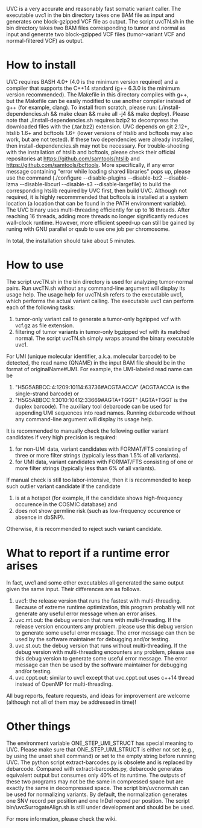 UVC is a very accurate and reasonably fast somatic variant caller.
The executable uvc1 in the bin directory takes one BAM file as input and generates one block-gzipped VCF file as output.
The script uvcTN.sh in the bin directory takes two BAM files corresponding to tumor and normal as input and generate two block-gzipped VCF files (tumor-variant VCF and normal-filtered VCF) as output.

# How to install

UVC requires BASH 4.0+ (4.0 is the minimum version required) and a compiler that supports the C++14 standard (g++ 6.3.0 is the minimum version recommended).
The Makefile in this directory compiles with g++, but the Makefile can be easily modified to use another compiler instead of g++ (for example, clang).
To install from scratch, please run: (./install-dependencies.sh && make clean && make all -j4 && make deploy). 
Please note that ./install-dependencies.sh requires bzip2 to decompress the downloaded files with the (.tar.bz2) extension.
UVC depends on git 2.12+, htslib 1.6+ and bcftools 1.6+ (lower versions of htslib and bcftools may also work, but are not tested).
If these two dependencies were already installed, then install-dependencies.sh may not be necessary.
For trouble-shooting with the installation of htslib and bcftools, please check their official repositories at https://github.com/samtools/htslib and https://github.com/samtools/bcftools.
More specifically, if any error message containing "error while loading shared libraries" pops up, please use the command (./configure --disable-plugins --disable-bz2 --disable-lzma --disable-libcurl --disable-s3 --disable-largefile) to build the corresponding htslib required by UVC first, then build UVC.
Although not required, it is highly recommmended that bcftools is installed at a system location (a location that can be found in the PATH environment variable).
The UVC binary uses multi-threading efficiently for up to 16 threads. 
After reaching 16 threads, adding more threads no longer significantly reduces wall-clock runtime.
However, more efficient speed-up can still be gained by runing with GNU parallel or qsub to use one job per chromosome.

In total, the installation should take about 5 minutes.

# How to use

The script uvcTN.sh in the bin directory is used for analyzing tumor-normal pairs.
Run uvcTN.sh without any command-line argument will display its usage help.
The usage help for uvcTN.sh refers to the executable uvc1, which performs the actual variant calling.
The executable uvc1 can perform each of the following tasks:
 1. tumor-only variant call to generate a tumor-only bgzipped vcf with vcf.gz as file extension.
 2. filtering of tumor variants in tumor-only bgzipped vcf with its matched normal.
The script uvcTN.sh simply wraps around the binary executable uvc1.

For UMI (unique molecular identifier, a.k.a. molecular barcode) to be detected, the read name (QNAME) in the input BAM file should be in the format of originalName#UMI.
For example, the UMI-labeled read name can be
 1. "H5G5ABBCC:4:1209:10114:63736#ACGTAACCA" (ACGTAACCA is the single-strand barcode) or 
 2. "H5G5ABBCC:1:3010:10412:33669#AGTA+TGGT" (AGTA+TGGT is the duplex barcode).
The auxiliary tool debarcode can be used for appending UMI sequences into read names.
Running debarcode without any command-line argument will display its usage help.

It is recommended to manually check the following outlier variant candidates if very high precision is required:
 1. for non-UMI data, variant candidates with FORMAT/FTS consisting of three or more filter strings (typically less than 1.5% of all variants).
 2. for UMI data, variant candidates with FORMAT/FTS consisting of one or more filter strings (typically less than 6% of all variants).

If manual check is still too labor-intensive, then it is recommended to keep such outlier variant candidate if the candidate
 1. is at a hotspot (for example, if the candidate shows high-frequency occurence in the COSMIC database) and
 2. does not show germline risk (such as low-frequency occurence or absence in dbSNP).

Otherwise, it is recommended to reject such variant candidate.

# What to report if a runtime error arises

In fact, uvc1 and some other executables all generated the same output given the same input. Their differences are as follows.
 1. uvc1: the release version that runs the fastest with multi-threading. 
    Because of extreme runtime optimization, this program probably will not generate any useful error message when an error arises.
 2. uvc.mt.out: the debug version that runs with multi-threading. 
    If the release version encounters any problem. please use this debug version to generate some useful error message. 
    The error message can then be used by the software maintainer for debugging and/or testing.
 3. uvc.st.out: the debug version that runs without multi-threading. 
    If the debug version with multi-threading encounters any problem, please use this debug version to generate some useful error message.
    The error message can then be used by the software maintainer for debugging and/or testing.
 4. uvc.cppt.out: similar to uvc1 except that uvc.cppt.out uses c++14 thread instead of OpenMP for multi-threading.

All bug reports, feature requests, and ideas for improvement are welcome (although not all of them may be addressed in time)!

# Other things

The environment variable ONE_STEP_UMI_STRUCT has special meaning to UVC.
Please make sure that ONE_STEP_UMI_STRUCT is either not set (e.g., by using the unset shell command) or set to the empty string before running UVC.
The python script extract-barcodes.py is obsolete and is replaced by debarcode.
Compared with extract-barcodes.py, debarcode generates equivalent output but consumes only 40% of its runtime.
The outputs of these two programs may not be the same in compressed space but are exactly the same in decompressed space.
The script bin/uvcnorm.sh can be used for normalizing variants.
By default, the normalization generates one SNV record per position and one InDel record per position.
The script bin/uvcSurrogateAlign.sh is still under development and should be be used.


For more information, please check the wiki.

